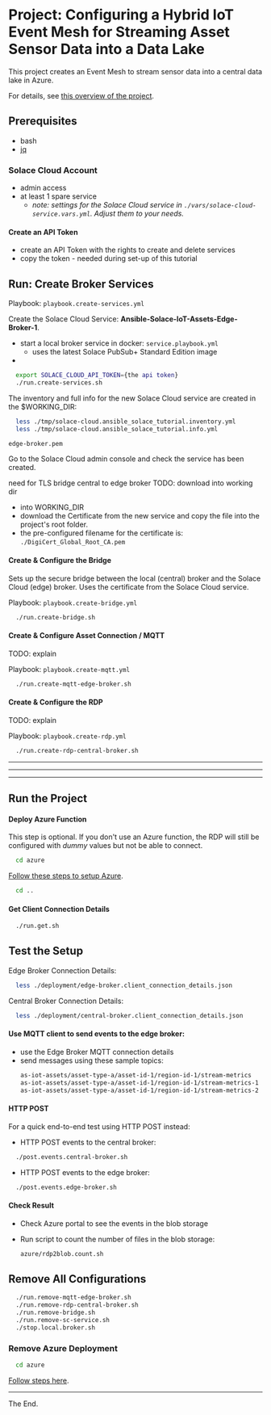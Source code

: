 # Project: Configuring a Hybrid IoT Event Mesh for Streaming Asset Sensor Data into a Data Lake

This project creates an Event Mesh to stream sensor data into a central data lake in Azure.

For details, see [this overview of the project](./ProjectOverview.md).

## Prerequisites

* bash
* [jq](https://stedolan.github.io/jq/download/)

### Solace Cloud Account

- admin access
- at least 1 spare service
  - _note: settings for the Solace Cloud service in `./vars/solace-cloud-service.vars.yml`. Adjust them to your needs._

#### Create an API Token

- create an API Token with the rights to create and delete services
- copy the token - needed during set-up of this tutorial

## Run: Create Broker Services


Playbook: `playbook.create-services.yml`

Create the Solace Cloud Service: **Ansible-Solace-IoT-Assets-Edge-Broker-1**.

- start a local broker service in docker: `service.playbook.yml`
  - uses the latest Solace PubSub+ Standard Edition image
-
````bash
  export SOLACE_CLOUD_API_TOKEN={the api token}
  ./run.create-services.sh
````

The inventory and full info for the new Solace Cloud service are created in the $WORKING_DIR:
````bash
  less ./tmp/solace-cloud.ansible_solace_tutorial.inventory.yml
  less ./tmp/solace-cloud.ansible_solace_tutorial.info.yml

edge-broker.pem

````

Go to the Solace Cloud admin console and check the service has been created.

need for TLS bridge central to edge broker
TODO: download into working dir
  - into WORKING_DIR
  - download the Certificate from the new service and copy the file into the project's root folder.
  - the pre-configured filename for the certificate is: `./DigiCert_Global_Root_CA.pem`

#### Create & Configure the Bridge

Sets up the secure bridge between the local (central) broker and the Solace Cloud (edge) broker.
Uses the certificate from the Solace Cloud service.

Playbook: `playbook.create-bridge.yml`


````bash
  ./run.create-bridge.sh
````

#### Create & Configure Asset Connection / MQTT

TODO: explain

Playbook: `playbook.create-mqtt.yml`

````bash
  ./run.create-mqtt-edge-broker.sh
````

#### Create & Configure the RDP

TODO: explain

Playbook: `playbook.create-rdp.yml`

````bash
  ./run.create-rdp-central-broker.sh
````


---
---
---

## Run the Project

#### Deploy Azure Function
This step is optional. If you don't use an Azure function, the RDP will still be configured with _dummy_ values but not be able to connect.

````bash
  cd azure
````
[Follow these steps to setup Azure](./azure).
````bash
  cd ..
````



#### Get Client Connection Details

````bash
  ./run.get.sh
````

## Test the Setup

Edge Broker Connection Details:
````bash
  less ./deployment/edge-broker.client_connection_details.json
````

Central Broker Connection Details:
````bash
  less ./deployment/central-broker.client_connection_details.json
````

#### Use MQTT client to send events to the edge broker:
  - use the Edge Broker MQTT connection details
  - send messages using these sample topics:
    ````bash
    as-iot-assets/asset-type-a/asset-id-1/region-id-1/stream-metrics
    as-iot-assets/asset-type-a/asset-id-1/region-id-1/stream-metrics-1
    as-iot-assets/asset-type-a/asset-id-1/region-id-1/stream-metrics-2
    ````

#### HTTP POST

For a quick end-to-end test using HTTP POST instead:

- HTTP POST events to the central broker:
````bash
  ./post.events.central-broker.sh
````
- HTTP POST events to the edge broker:
````bash
  ./post.events.edge-broker.sh
````

#### Check Result

  - Check Azure portal to see the events in the blob storage

  - Run script to count the number of files in the blob storage:
    ````bash
    azure/rdp2blob.count.sh
    ````

## Remove All Configurations

````bash
  ./run.remove-mqtt-edge-broker.sh
  ./run.remove-rdp-central-broker.sh
  ./run.remove-bridge.sh
  ./run.remove-sc-service.sh
  ./stop.local.broker.sh
````

### Remove Azure Deployment

````bash
  cd azure
````

[Follow steps here](./azure).

---
The End.
